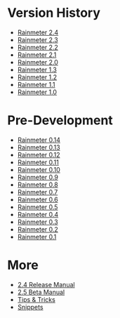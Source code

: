 Version History
=================

* [Rainmeter 2.4](/history#2.4)
* [Rainmeter 2.3](/history#2.3)
* [Rainmeter 2.2](/history#2.2)
* [Rainmeter 2.1](/history#2.1)
* [Rainmeter 2.0](/history#2.0)
* [Rainmeter 1.3](/history#1.3)
* [Rainmeter 1.2](/history#1.2)
* [Rainmeter 1.1](/history#1.1)
* [Rainmeter 1.0](/history#1.0)

Pre-Development
=================

* [Rainmeter 0.14](/history#0.14)
* [Rainmeter 0.13](/history#0.13)
* [Rainmeter 0.12](/history#0.12)
* [Rainmeter 0.11](/history#0.11)
* [Rainmeter 0.10](/history#0.10)
* [Rainmeter 0.9](/history#0.9)
* [Rainmeter 0.8](/history#0.8)
* [Rainmeter 0.7](/history#0.7)
* [Rainmeter 0.6](/history#0.6)
* [Rainmeter 0.5](/history#0.5)
* [Rainmeter 0.4](/history#0.4)
* [Rainmeter 0.3](/history#0.3)
* [Rainmeter 0.2](/history#0.2)
* [Rainmeter 0.1](/history#0.1)

More
===============
* [2.4 Release Manual](/manual)
* [2.5 Beta Manual](/manual-beta)
* [Tips &amp; Tricks](/tips)
* [Snippets](/snippets)